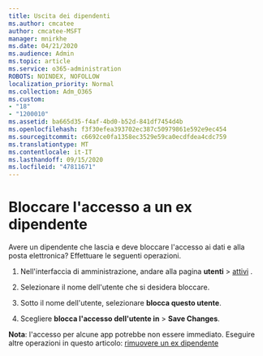 ```yaml
---
title: Uscita dei dipendenti
ms.author: cmcatee
author: cmcatee-MSFT
manager: mnirkhe
ms.date: 04/21/2020
ms.audience: Admin
ms.topic: article
ms.service: o365-administration
ROBOTS: NOINDEX, NOFOLLOW
localization_priority: Normal
ms.collection: Adm_O365
ms.custom:
- "18"
- "1200010"
ms.assetid: ba665d35-f4af-4bd0-b52d-841df7454d4b
ms.openlocfilehash: f3f30efea393702ec387c50979861e592e9ec454
ms.sourcegitcommit: c6692ce0fa1358ec3529e59ca0ecdfdea4cdc759
ms.translationtype: MT
ms.contentlocale: it-IT
ms.lasthandoff: 09/15/2020
ms.locfileid: "47811671"
---
```

# <a name="block-access-to-a-former-employee"></a>Bloccare l'accesso a un ex dipendente

Avere un dipendente che lascia e deve bloccare l'accesso ai dati e alla posta elettronica? Effettuare le seguenti operazioni.
  
1. Nell'interfaccia di amministrazione, andare alla pagina **utenti** \> [attivi](https://go.microsoft.com/fwlink/p/?linkid=834822) .

2. Selezionare il nome dell'utente che si desidera bloccare.

3. Sotto il nome dell'utente, selezionare **blocca questo utente**.

4. Scegliere **blocca l'accesso dell'utente in** \> **Save Changes**.

**Nota**: l'accesso per alcune app potrebbe non essere immediato. Eseguire altre operazioni in questo articolo: [rimuovere un ex dipendente](https://docs.microsoft.com/microsoft-365/admin/add-users/remove-former-employee)